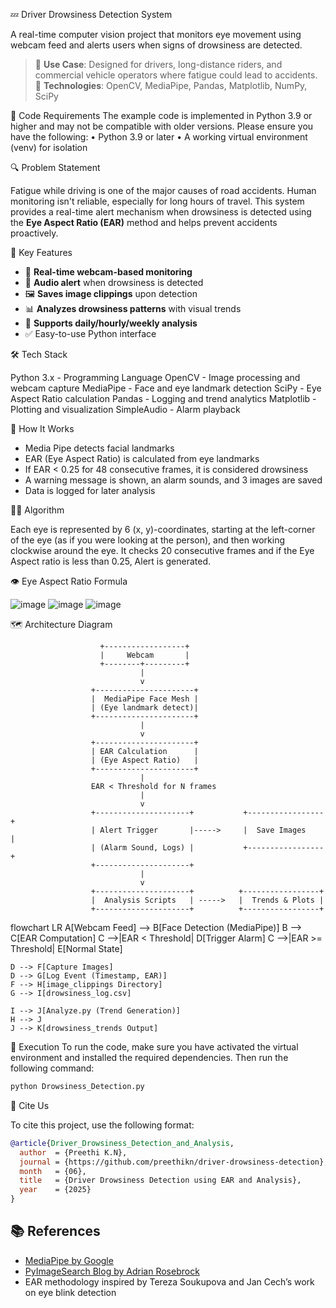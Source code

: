 💤 Driver Drowsiness Detection System

A real-time computer vision project that monitors eye movement using webcam feed and alerts users when signs of drowsiness are detected.

> 🚗 **Use Case**: Designed for drivers, long-distance riders, and commercial vehicle operators where fatigue could lead to accidents.  
> 🧠 **Technologies**: OpenCV, MediaPipe, Pandas, Matplotlib, NumPy, SciPy

🦄 Code Requirements 
The example code is implemented in Python 3.9 or higher and may not be compatible with older versions.
Please ensure you have the following:
•	Python 3.9 or later
•	A working virtual environment (venv) for isolation

 🔍 Problem Statement

Fatigue while driving is one of the major causes of road accidents. Human monitoring isn't reliable, especially for long hours of travel. This system provides a real-time alert mechanism when drowsiness is detected using the **Eye Aspect Ratio (EAR)** method and helps prevent accidents proactively.

 🎯 Key Features

- 🔄 **Real-time webcam-based monitoring**
- 🚨 **Audio alert** when drowsiness is detected
- 🖼️ **Saves image clippings** upon detection
- 📊 **Analyzes drowsiness patterns** with visual trends
- 📅 **Supports daily/hourly/weekly analysis**
- ✅ Easy-to-use Python interface

 🛠️ Tech Stack
 
Python 3.x	 - Programming Language
OpenCV    	 - Image processing and webcam capture
MediaPipe	  - Face and eye landmark detection
SciPy       - Eye Aspect Ratio calculation
Pandas	     - Logging and trend analytics
Matplotlib	 - Plotting and visualization
SimpleAudio - 	Alarm playback


 📌 How It Works

- Media Pipe detects facial landmarks
- EAR (Eye Aspect Ratio) is calculated from eye landmarks
- If EAR < 0.25 for 48 consecutive frames, it is considered drowsiness
- A warning message is shown, an alarm sounds, and 3 images are saved
- Data is logged for later analysis

👨‍🔬 Algorithm 

Each eye is represented by 6 (x, y)-coordinates, starting at the left-corner of the eye (as if you were looking at the person), and then working clockwise around the eye.
It checks 20 consecutive frames and if the Eye Aspect ratio is less than 0.25, Alert is generated.

 👁 Eye Aspect Ratio Formula

 
![image](https://github.com/user-attachments/assets/21b619a9-56e9-47f6-bc3b-f5003fd84880)
![image](https://github.com/user-attachments/assets/fcee91f5-efc8-4d08-b6c8-ec621e74b518)
![image](https://github.com/user-attachments/assets/0cc55a1a-4f92-40e4-8e3e-1a3bd5e05845)

🗺️ Architecture Diagram

                        +------------------+
                        |     Webcam       |
                        +--------+---------+
                                 |
                                 v
                      +----------------------+
                      |  MediaPipe Face Mesh |
                      | (Eye landmark detect)|
                      +----------------------+
                                 |
                                 v
                      +----------------------+
                      | EAR Calculation      |
                      | (Eye Aspect Ratio)   |
                      +----------------------+
                                 |
                      EAR < Threshold for N frames
                                 |
                                 v
                      +---------------------+           +-----------------+
                      | Alert Trigger       |----->     |  Save Images    |
                      | (Alarm Sound, Logs) |           +-----------------+
                      +---------------------+          
                                 |
                                 v
                      +---------------------+          +-----------------+
                      |  Analysis Scripts   | ----->   |  Trends & Plots |
                      +---------------------+          +-----------------+



flowchart LR
    A[Webcam Feed] --> B[Face Detection (MediaPipe)]
    B --> C[EAR Computation]
    C -->|EAR < Threshold| D[Trigger Alarm]
    C -->|EAR >= Threshold| E[Normal State]

    D --> F[Capture Images]
    D --> G[Log Event (Timestamp, EAR)]
    F --> H[image_clippings Directory]
    G --> I[drowsiness_log.csv]

    I --> J[Analyze.py (Trend Generation)]
    H --> J
    J --> K[drowsiness_trends Output]


🐉 Execution
To run the code, make sure you have activated the virtual environment and installed the required dependencies. Then run the following command:


```bash
python Drowsiness_Detection.py
```


📌 Cite Us

To cite this project, use the following format:

```bibtex
@article{Driver_Drowsiness_Detection_and_Analysis,
  author  = {Preethi K.N},
  journal = {https://github.com/preethikn/driver-drowsiness-detection},
  month   = {06},
  title   = {Driver Drowsiness Detection using EAR and Analysis},
  year    = {2025}
}
```

## 📚 References

- [MediaPipe by Google](https://google.github.io/mediapipe/)
- [PyImageSearch Blog by Adrian Rosebrock](https://pyimagesearch.com)
- EAR methodology inspired by Tereza Soukupova and Jan Cech’s work on eye blink detection
